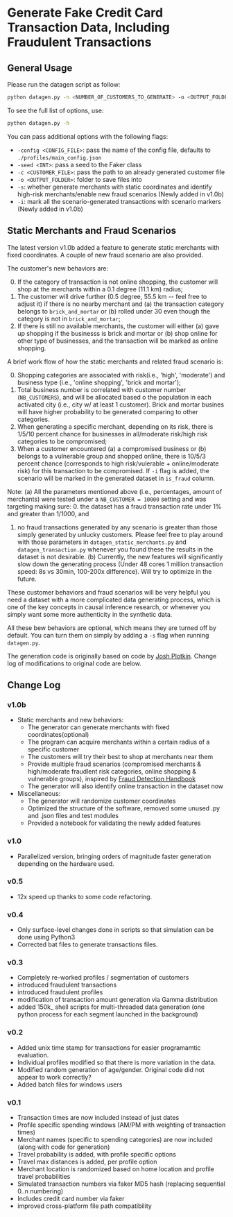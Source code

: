 # Generate Fake Credit Card Transaction Data, Including Fraudulent Transactions 

## General Usage

Please run the datagen script as follow:

```bash
python datagen.py -n <NUMBER_OF_CUSTOMERS_TO_GENERATE> -o <OUTPUT_FOLDER> <START_DATE> <END_DATE> -s -i
```

To see the full list of options, use:

```bash
python datagen.py -h
```

You can pass additional options with the following flags:

- `-config <CONFIG_FILE>`: pass the name of the config file, defaults to `./profiles/main_config.json`
- `-seed <INT>`: pass a seed to the Faker class
- `-c <CUSTOMER_FILE>`: pass the path to an already generated customer file
- `-o <OUTPUT_FOLDER>`: folder to save files into
- `-s`: whether generate merchants with static coordinates and identify high-risk merchants/enable new fraud scenarios (Newly added in v1.0b)
- `-i`:  mark all the scenario-generated transactions with scenario markers (Newly added in v1.0b)

## Static Merchants and Fraud Scenarios
The latest version v1.0b added a feature to generate static merchants with fixed coordinates. A couple of new fraud scenario are also provided. 

The customer's new behaviors are:

0. If the category of transaction is not online shopping, the customer will shop at the merchants within a 0.1 degree (11.1 km) radius;
1. The customer will drive further (0.5 degree, 55.5 km -- feel free to adjust it) if there is no nearby merchant and (a) the transaction category belongs to `brick_and_mortar` or (b) rolled under 30 even though the category is not in `brick_and_mortar`;
2. If there is still no available merchants, the customer will either (a) gave up shopping if the businesss is brick and mortar or (b) shop online for other type of businesses, and the transaction will be marked as online shopping. 

A brief work flow of how the static merchants and related fraud scenario is:

0. Shopping categories are associated with risk(i.e., 'high', 'moderate') and business type (i.e., 'online shopping', 'brick and mortar');
1. Total business number is correlated with customer number (`NB_CUSTOMERS`), and will be allocated based o the population in each activated city (i.e., city w/ at least 1 customer). Brick and mortar busines will have higher probability to be generated comparing to other categories.
2. When generating a specific merchant, depending on its risk, there is 1/5/10 percent chance for businesses in all/moderate risk/high risk categories to be compromised;
3. When a customer encountered (a) a compromised business or (b) belongs to a vulnerable group and shopped online, there is 10/5/3 percent chance (corresponds to high risk/vulerable + online/moderate risk) for this transaction to be compromised. If `-i` flag is added, the scenario will be marked in the generated dataset in `is_fraud` column. 

Note:
 (a) All the parameters mentioned above (i.e., percentages, amount of merchants) were tested under a `NB_CUSTOMER = 10000` setting and was targeting making sure: 
0. the dataset has a fraud transaction rate under 1% and greater than 1/1000, and 
1. no fraud transactions generated by any scenario is greater than those simply generated by unlucky customers. 
    Please feel free to play around with those parameters in `datagen_static_merchants.py` and `datagen_transaction.py` whenever you found these the results in the dataset is not desirable. 
 (b) Currently, the new features will significantly slow down the generating process (Under 48 cores 1 million transaction speed: 8s vs 30min, 100-200x difference). Will try to optimize in the future.

These customer behaviors and fraud scenarios will be very helpful you need a dataset with a more complicated data generating process, which is one of the key concepts in causal inference research, or whenever you simply want some more authenticity in the synthetic data.

All these bew behaviors are optional, which means they are turned off by default. You can turn them on simply by adding a `-s` flag when running `datagen.py`. 

The generation code is originally based on code by [Josh Plotkin](https://github.com/joshplotkin/data_generation). Change log of modifications to original code are below.

## Change Log

### v1.0b

- Static merchants and new behaviors:
    - The generator can generate merchants with fixed coordinates(optional)
    - The program can acquire merchants within a certain radius of a specific customer
    - The customers will try their best to shop at merchants near them
    - Provide multiple fraud scenarios (compromised merchants & high/moderate fraudlent risk categories, online shopping & vulnerable groups), inspired by [Fraud Detection Handbook](https://fraud-detection-handbook.github.io/fraud-detection-handbook/Chapter_3_GettingStarted/SimulatedDataset.html)
    - The generator will also identify online transaction in the dataset now
- Miscellaneous:
    - The generator will randomize customer coordinates
    - Optimized the structure of the software, removed some unused .py and .json files and test modules
    - Provided a notebook for validating the newly added features

### v1.0

- Parallelized version, bringing orders of magnitude faster generation depending on the hardware used.

### v0.5

- 12x speed up thanks to some code refactoring.

### v0.4

- Only surface-level changes done in scripts so that simulation can be done using Python3
- Corrected bat files to generate transactions files.

### v0.3

- Completely re-worked profiles / segmentation of customers
- introduced fraudulent transactions
- introduced fraudulent profiles
- modification of transaction amount generation via Gamma distribution
- added 150k_ shell scripts for multi-threaded data generation (one python process for each segment launched in the background)

### v0.2

- Added unix time stamp for transactions for easier programamtic evaluation.
- Individual profiles modified so that there is more variation in the data.
- Modified random generation of age/gender. Original code did not appear to work correctly?
- Added batch files for windows users

### v0.1

- Transaction times are now included instead of just dates
- Profile specific spending windows (AM/PM with weighting of transaction times)
- Merchant names (specific to spending categories) are now included (along with code for generation)
- Travel probability is added, with profile specific options
- Travel max distances is added, per profile option
- Merchant location is randomized based on home location and profile travel probabilities
- Simulated transaction numbers via faker MD5 hash (replacing sequential 0..n numbering)
- Includes credit card number via faker
- improved cross-platform file path compatibility